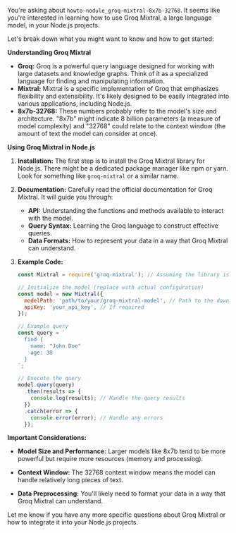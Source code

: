 You're asking about `howto-nodule_groq-mixtral-8x7b-32768`.  It seems like you're interested in learning how to use Groq Mixtral, a large language model, in your Node.js projects.  

Let's break down what you might want to know and how to get started:

**Understanding Groq Mixtral**

* **Groq:**  Groq is a powerful query language designed for working with large datasets and knowledge graphs. Think of it as a specialized language for finding and manipulating information.
* **Mixtral:** Mixtral is a specific implementation of Groq that emphasizes flexibility and extensibility. It's likely designed to be easily integrated into various applications, including Node.js.
* **8x7b-32768:** These numbers probably refer to the model's size and architecture.  "8x7b" might indicate 8 billion parameters (a measure of model complexity) and "32768" could relate to the context window (the amount of text the model can consider at once).

**Using Groq Mixtral in Node.js**

1. **Installation:** The first step is to install the Groq Mixtral library for Node.js. There might be a dedicated package manager like npm or yarn. Look for something like `groq-mixtral` or a similar name.

2. **Documentation:** Carefully read the official documentation for Groq Mixtral. It will guide you through:
   *  **API:** Understanding the functions and methods available to interact with the model.
   *  **Query Syntax:** Learning the Groq language to construct effective queries.
   *  **Data Formats:** How to represent your data in a way that Groq Mixtral can understand.

3. **Example Code:**

   ```javascript
   const Mixtral = require('groq-mixtral'); // Assuming the library is named 'groq-mixtral'

   // Initialize the model (replace with actual configuration)
   const model = new Mixtral({
     modelPath: 'path/to/your/groq-mixtral-model', // Path to the downloaded model file
     apiKey: 'your_api_key', // If required
   });

   // Example query
   const query = `
     find {
       name: "John Doe"
       age: 30
     }
   `;

   // Execute the query
   model.query(query)
     .then(results => {
       console.log(results); // Handle the query results
     })
     .catch(error => {
       console.error(error); // Handle any errors
     });
   ```

**Important Considerations:**

* **Model Size and Performance:** Larger models like 8x7b tend to be more powerful but require more resources (memory and processing).

* **Context Window:**  The 32768 context window means the model can handle relatively long pieces of text.

* **Data Preprocessing:** You'll likely need to format your data in a way that Groq Mixtral can understand.




Let me know if you have any more specific questions about Groq Mixtral or how to integrate it into your Node.js projects.

